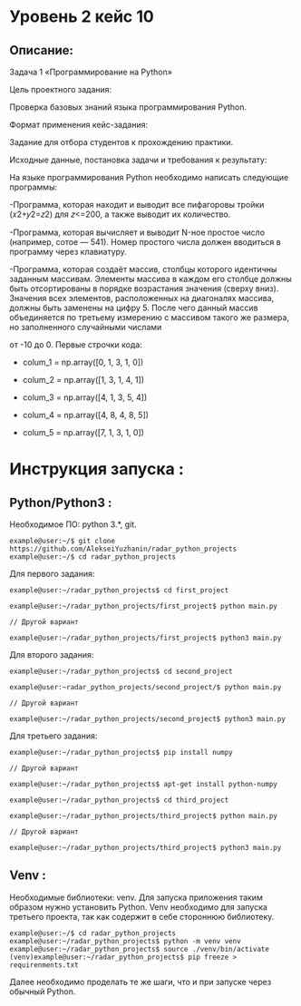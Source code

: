 # Уровень 2 кейс 10
## Описание:
Задача 1 «Программирование на Python»

Цель проектного задания:

Проверка базовых знаний языка программирования Python.

Формат применения кейс-задания:

Задание для отбора студентов к прохождению практики.

Исходные данные, постановка задачи и требования к результату:

На языке программирования Python необходимо написать следующие программы:

-Программа, которая находит и выводит все пифагоровы тройки (𝑥2+𝑦2=𝑧2) для 𝑧<=200, а также выводит их
количество.

-Программа, которая вычисляет и выводит N-ное простое число (например, сотое — 541). Номер простого
числа должен вводиться в программу через клавиатуру.

-Программа, которая создаёт массив, столбцы которого идентичны заданным массивам. Элементы
массива в каждом его столбце должны быть отсортированы в порядке возрастания значения (сверху вниз).
Значения всех элементов, расположенных на диагоналях массива, должны быть заменены на цифру 5. После
чего данный массив объединяется по третьему измерению с массивом такого же размера, но заполненного
случайными числами

от -10 до 0. Первые строчки кода:

- colum_1 = np.array([0, 1, 3, 1, 0])

- colum_2 = np.array([1, 3, 1, 4, 1])

- colum_3 = np.array([4, 1, 3, 5, 4])

- colum_4 = np.array([4, 8, 4, 8, 5])

- colum_5 = np.array([7, 1, 3, 1, 0])

# Инструкция запуска :
## Python/Python3 :
Необходимое ПО: python 3.*, git.
```console
example@user:~/$ git clone https://github.com/AlekseiYuzhanin/radar_python_projects
example@user:~/$ cd radar_python_projects
```
Для первого задания:
```console
example@user:~/radar_python_projects$ cd first_project

example@user:~/radar_python_projects/first_project$ python main.py

// Другой вариант

example@user:~/radar_python_projects/first_project$ python3 main.py
```
Для второго задания:
```console
example@user:~/radar_python_projects$ cd second_project

example@user:~radar_python_projects/second_project/$ python main.py

// Другой вариант

example@user:~/radar_python_projects/second_project$ python3 main.py

```
Для третьего задания:
```console
example@user:~/radar_python_projects$ pip install numpy

// Другой вариант

example@user:~/radar_python_projects$ apt-get install python-numpy

example@user:~/radar_python_projects$ cd third_project

example@user:~/radar_python_projects/third_project$ python main.py

// Другой вариант

example@user:~/radar_python_projects/third_project$ python3 main.py

```
## Venv :
Необходимые библиотеки: venv.
Для запуска приложения таким образом нужно установить Python. Venv необходимо для запуска третьего проекта, так как содержит в себе стороннюю библиотеку.
```console
example@user:~/$ cd radar_python_projects
example@user:~/radar_python_projects$ python -m venv venv
example@user:~/radar_python_projects$ source ./venv/bin/activate
(venv)example@user:~/radar_python_projects$ pip freeze > requirenments.txt
```
Далее необходимо проделать те же шаги, что и при запуске через обычный Python.

